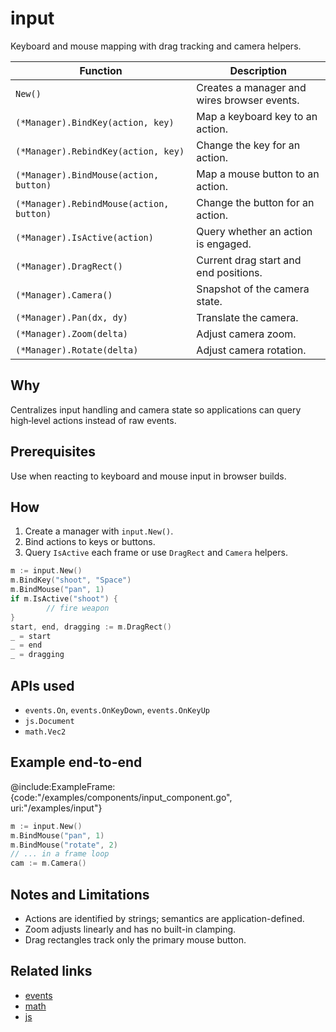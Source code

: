 # input

Keyboard and mouse mapping with drag tracking and camera helpers.

| Function | Description |
| --- | --- |
| `New()` | Creates a manager and wires browser events. |
| `(*Manager).BindKey(action, key)` | Map a keyboard key to an action. |
| `(*Manager).RebindKey(action, key)` | Change the key for an action. |
| `(*Manager).BindMouse(action, button)` | Map a mouse button to an action. |
| `(*Manager).RebindMouse(action, button)` | Change the button for an action. |
| `(*Manager).IsActive(action)` | Query whether an action is engaged. |
| `(*Manager).DragRect()` | Current drag start and end positions. |
| `(*Manager).Camera()` | Snapshot of the camera state. |
| `(*Manager).Pan(dx, dy)` | Translate the camera. |
| `(*Manager).Zoom(delta)` | Adjust camera zoom. |
| `(*Manager).Rotate(delta)` | Adjust camera rotation. |

## Why

Centralizes input handling and camera state so applications can query
high‑level actions instead of raw events.

## Prerequisites

Use when reacting to keyboard and mouse input in browser builds.

## How

1. Create a manager with `input.New()`.
2. Bind actions to keys or buttons.
3. Query `IsActive` each frame or use `DragRect` and `Camera` helpers.

```go
m := input.New()
m.BindKey("shoot", "Space")
m.BindMouse("pan", 1)
if m.IsActive("shoot") {
        // fire weapon
}
start, end, dragging := m.DragRect()
_ = start
_ = end
_ = dragging
```

## APIs used

- `events.On`, `events.OnKeyDown`, `events.OnKeyUp`
- `js.Document`
- `math.Vec2`

## Example end-to-end

@include:ExampleFrame:{code:"/examples/components/input_component.go", uri:"/examples/input"}

```go
m := input.New()
m.BindMouse("pan", 1)
m.BindMouse("rotate", 2)
// ... in a frame loop
cam := m.Camera()
```

## Notes and Limitations

- Actions are identified by strings; semantics are application-defined.
- Zoom adjusts linearly and has no built-in clamping.
- Drag rectangles track only the primary mouse button.

## Related links

- [events](events)
- [math](math)
- [js](js)

